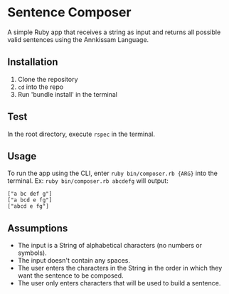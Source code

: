 # Sentence Composer

A simple Ruby app that receives a string as input and returns all possible valid sentences using the Annkissam Language. 

## Installation

1. Clone the repository
2. `cd` into the repo
3. Run 'bundle install' in the terminal 

## Test

In the root directory, execute `rspec` in the terminal. 

## Usage

To run the app using the CLI, enter `ruby bin/composer.rb {ARG}` into the terminal. Ex: `ruby bin/composer.rb abcdefg` will output: 
```
["a bc def g"]
["a bcd e fg"]
["abcd e fg"]
```

## Assumptions 
* The input is a String of alphabetical characters (no numbers or symbols). 
* The input doesn't contain any spaces. 
* The user enters the characters in the String in the order in which they want the sentence to be composed. 
* The user only enters characters that will be used to build a sentence. 
